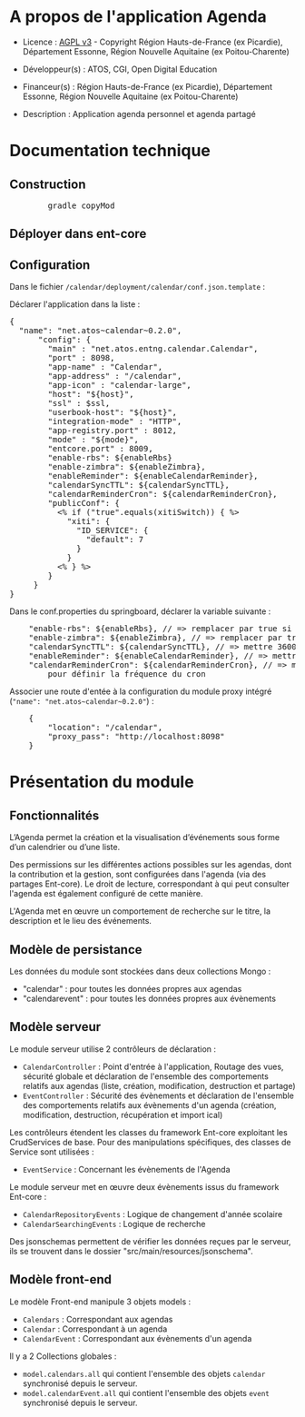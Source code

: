# A propos de l'application Agenda

* Licence : [AGPL v3](http://www.gnu.org/licenses/agpl.txt) - Copyright Région Hauts-de-France (ex Picardie), Département Essonne, Région Nouvelle Aquitaine (ex Poitou-Charente)
* Développeur(s) : ATOS, CGI, Open Digital Education
* Financeur(s) : Région Hauts-de-France (ex Picardie), Département Essonne, Région Nouvelle Aquitaine (ex Poitou-Charente)

* Description : Application agenda personnel et agenda partagé

# Documentation technique

## Construction

<pre>
		gradle copyMod
</pre>

## Déployer dans ent-core


## Configuration

Dans le fichier `/calendar/deployment/calendar/conf.json.template` :


Déclarer l'application dans la liste :
<pre>
{
  "name": "net.atos~calendar~0.2.0",
      "config": {
        "main" : "net.atos.entng.calendar.Calendar",
        "port" : 8098,
        "app-name" : "Calendar",
        "app-address" : "/calendar",
        "app-icon" : "calendar-large",
        "host": "${host}",
        "ssl" : $ssl,
        "userbook-host": "${host}",
        "integration-mode" : "HTTP",
        "app-registry.port" : 8012,
        "mode" : "${mode}",
        "entcore.port" : 8009,
        "enable-rbs": ${enableRbs}
        "enable-zimbra": ${enableZimbra},
        "enableReminder": ${enableCalendarReminder},
        "calendarSyncTTL": ${calendarSyncTTL},
        "calendarReminderCron": ${calendarReminderCron},
        "publicConf": {
          <% if ("true".equals(xitiSwitch)) { %>
            "xiti": {
              "ID_SERVICE": {
                "default": 7
              }
            }
          <% } %>
        }
     }
}
</pre>

Dans le conf.properties du springboard, déclarer la variable suivante :
<pre>
    "enable-rbs": ${enableRbs}, // => remplacer par true si accès à RBS
    "enable-zimbra": ${enableZimbra}, // => remplacer par true si utilisation de Zimbra
    "calendarSyncTTL": ${calendarSyncTTL}, // => mettre 3600 (valeur par défaut)
    "enableReminder": ${enableCalendarReminder}, // => mettre "true" pour mettre en place le système de rappel
    "calendarReminderCron": ${calendarReminderCron}, // => mettre "0 */1 * * * ? *" (chaque minute, par défaut) 
        pour définir la fréquence du cron
</pre>

Associer une route d'entée à la configuration du module proxy intégré (`"name": "net.atos~calendar~0.2.0"`) :
<pre>
	{
		"location": "/calendar",
		"proxy_pass": "http://localhost:8098"
	}
</pre>

# Présentation du module

## Fonctionnalités

L’Agenda permet la création et la visualisation d’événements sous forme d’un calendrier ou d’une liste.

Des permissions sur les différentes actions possibles sur les agendas, dont la contribution et la gestion, sont configurées dans l'agenda (via des partages Ent-core).
Le droit de lecture, correspondant à qui peut consulter l'agenda est également configuré de cette manière.

L'Agenda met en œuvre un comportement de recherche sur le titre, la description et le lieu des événements.

## Modèle de persistance

Les données du module sont stockées dans deux collections Mongo :
 - "calendar" : pour toutes les données propres aux agendas
 - "calendarevent" : pour toutes les données propres aux évènements

## Modèle serveur

Le module serveur utilise 2 contrôleurs de déclaration :

* `CalendarController` : Point d'entrée à l'application, Routage des vues, sécurité globale et déclaration de l'ensemble des comportements relatifs aux agendas (liste, création, modification, destruction et partage)
* `EventController` : Sécurité des évènements et déclaration de l'ensemble des comportements relatifs aux évènements d'un agenda (création, modification, destruction, récupération et import ical)

Les contrôleurs étendent les classes du framework Ent-core exploitant les CrudServices de base. Pour des manipulations spécifiques, des classes de Service sont utilisées :

* `EventService` : Concernant les évènements de l'Agenda

Le module serveur met en œuvre deux évènements issus du framework Ent-core :

* `CalendarRepositoryEvents` : Logique de changement d'année scolaire
* `CalendarSearchingEvents` : Logique de recherche

Des jsonschemas permettent de vérifier les données reçues par le serveur, ils se trouvent dans le dossier "src/main/resources/jsonschema".

## Modèle front-end

Le modèle Front-end manipule 3 objets models :

* `Calendars` : Correspondant aux agendas
* `Calendar` : Correspondant à un agenda
* `CalendarEvent` : Correspondant aux évènements d'un agenda

Il y a 2 Collections globales :

* `model.calendars.all` qui contient l'ensemble des objets `calendar` synchronisé depuis le serveur.
* `model.calendarEvent.all` qui contient l'ensemble des objets `event` synchronisé depuis le serveur.
